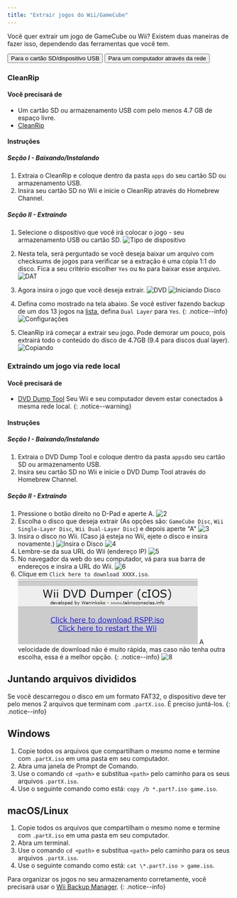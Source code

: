 ```yaml
---
title: "Extrair jogos do Wii/GameCube"
---
```


Você quer extrair um jogo de GameCube ou Wii? Existem duas maneiras de fazer isso, dependendo das ferramentas que você tem.

<button class="tablinks btn btn--large btn--primary" id="defaultOpen" onclick="openTab(event, 'cleanrip')">Para o cartão SD/dispositivo USB</button>
<button class="tablinks btn btn--large btn--info" onclick="openTab(event, 'dump-smb')">Para um computador através da rede</button>

<div id="cleanrip" class="blanktabcontent" markdown="1">

### CleanRip

#### Você precisará de

- Um cartão SD ou armazenamento USB com pelo menos 4.7 GB de espaço livre.
- [CleanRip](https://github.com/emukidid/cleanrip/releases/latest)

#### Instruções

##### Seção I - Baixando/Instalando

1. Extraia o CleanRip e coloque dentro da pasta `apps` do seu cartão SD ou armazenamento USB.
1. Insira seu cartão SD no Wii e inicie o CleanRip através do Homebrew Channel.

##### Seção II - Extraindo

1. Selecione o dispositivo que você irá colocar o jogo - seu armazenamento USB ou cartão SD. ![Tipo de dispositivo](/images/CleanRip/2.png)
1. Nesta tela, será perguntado se você deseja baixar um arquivo com checksums de jogos para verificar se a extração é uma cópia 1:1 do disco. Fica a seu critério escolher `Yes` ou `No` para baixar esse arquivo. ![DAT](/images/CleanRip/3.png)
1. Agora insira o jogo que você deseja extrair. ![DVD](/images/CleanRip/4.png) ![Iniciando Disco](/images/CleanRip/5.png)
1. Defina como mostrado na tela abaixo.
Se você estiver fazendo backup de um dos 13 jogos na [lista](https://wiki.dolphin-emu.org/index.php?title=Category:Dual_Layer_Disc_games), defina `Dual Layer` para `Yes`.
{: .notice--info}
![Configurações](/images/CleanRip/6.png)

1. CleanRip irá começar a extrair seu jogo. Pode demorar um pouco, pois extrairá todo o conteúdo do disco de 4.7GB (9.4 para discos dual layer). ![Copiando](/images/CleanRip/7.png)
</div>

<div id="dump-smb" class="blanktabcontent" markdown="1">

### Extraindo um jogo via rede local

#### Você precisará de

- [DVD Dump Tool](/assets/files/DVDDumpTool.zip)
Seu Wii e seu computador devem estar conectados à mesma rede local.
{: .notice--warning}

#### Instruções

##### Seção I - Baixando/Instalando

1. Extraia o DVD Dump Tool e coloque dentro da pasta `apps`do seu cartão SD ou armazenamento USB.
1. Insira seu cartão SD no Wii e inicie o DVD Dump Tool através do Homebrew Channel.

##### Seção II - Extraindo

1. Pressione o botão direito no D-Pad e aperte A. ![2](/images/DumpDiscs_LAN/2.png)
1. Escolha o disco que deseja extrair (As opções são: `GameCube Disc`, `Wii Single-Layer Disc`, `Wii Dual-Layer Disc`) e depois aperte "A" ![3](/images/DumpDiscs_LAN/3.png)
1. Insira o disco no Wii. (Caso já esteja no Wii, ejete o disco e insira novamente.) ![Insira o Disco](/images/DumpDiscs_LAN/insertthedisc.jpg) ![4](/images/DumpDiscs_LAN/4.png)
1. Lembre-se da sua URL do Wii (endereço IP) ![5](/images/DumpDiscs_LAN/5.png)
1. No navegador da web do seu computador, vá para sua barra de endereços e insira a URL do Wii. ![6](/images/DumpDiscs_LAN/6.png)
1. Clique em `Click here to download XXXX.iso`. ![7](/images/DumpDiscs_LAN/7.jpg)
A velocidade de download não é muito rápida, mas caso não tenha outra escolha, essa é a melhor opção.
{: .notice--info}
![8](/images/DumpDiscs_LAN/8.PNG)
</div>

## Juntando arquivos divididos

Se você descarregou o disco em um formato FAT32, o dispositivo deve ter pelo menos 2 arquivos que terminam com `.partX.iso`. É preciso juntá-los.
{: .notice--info}

## Windows

1. Copie todos os arquivos que compartilham o mesmo nome e termine com `.partX.iso` em uma pasta em seu computador.
1. Abra uma janela de Prompt de Comando.
1. Use o comando `cd <path>` e substitua `<path>` pelo caminho para os seus arquivos `.partX.iso`.
1. Use o seguinte comando como está: `copy /b *.part?.iso game.iso`.

## macOS/Linux

1.  Copie todos os arquivos que compartilham o mesmo nome e termine com `.partX.iso` em uma pasta em seu computador.
1.  Abra um terminal.
1.  Use o comando `cd <path>` e substitua `<path>` pelo caminho para os seus arquivos `.partX.iso`.
1.  Use o seguinte comando como está: `cat \*.part?.iso > game.iso`.

Para organizar os jogos no seu armazenamento corretamente, você precisará usar o [Wii Backup Manager](wiibackupmanager).
{: .notice--info}

<script>
    let tabcontent = document.getElementsByClassName("blanktabcontent");
    let tablinks = document.getElementsByClassName("tablinks");

    function openTab(evt, tabName) {
        let element;

        for (element of tabcontent) {
            element.style.display = "none";
        }

        for (element of tablinks) {
            element.className = element.className.replace("btn--primary", "btn--info");
            if (!element.className.includes('btn--info'))
                element.className += " btn--info";
        }

        document.getElementById(tabName).style.display = "block";
        evt.currentTarget.className = evt.currentTarget.className.replace("btn--info", "btn--primary");
    }

    // Get the element with id="defaultOpen" and click on it
    document.getElementById("defaultOpen").click();
</script>
